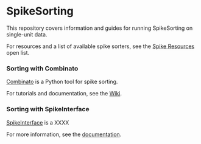 # SpikeSorting

This repository covers information and guides for running SpikeSorting on single-unit data.

For resources and a list of available spike sorters, see the
[Spike Resources](https://github.com/openlists/SpikeResources#spike-sorting)
open list.

### Sorting with Combinato

[Combinato](https://github.com/jniediek/combinato/)
is a Python tool for spike sorting. 

For tutorials and documentation, see the 
[Wiki](https://github.com/jniediek/combinato/wiki/).

### Sorting with SpikeInterface

[SpikeInterface](https://github.com/SpikeInterface/spikeinterface)
is a XXXX

For more information, see the 
[documentation](https://spikeinterface.readthedocs.io/en/latest/).
